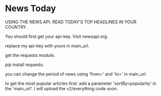 # News Today

USING THE NEWS API, READ TODAY'S TOP HEADLINES IN YOUR COUNTRY.

You should first get your api-key. Visit newsapi.org.

replace my api-key with yours in main_url.

get the requests module.

pip install requests.

you can change the period of news using 'from=' and 'to=' in main_url.

to get the most popular articles first: add a parameter 'sortBy=popularity' in the 'main_url'.
I will upload the v2/everything code soon.

